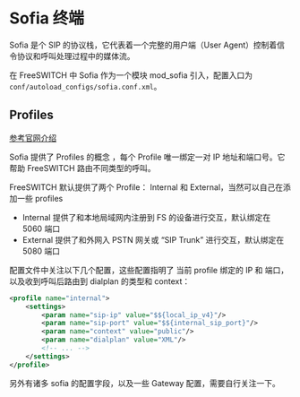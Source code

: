 # Sofia 终端

Sofia 是个 SIP 的协议栈，它代表着一个完整的用户端（User Agent）控制着信令协议和呼叫处理过程中的媒体流。

在 FreeSWITCH 中 Sofia 作为一个模块 mod_sofia 引入，配置入口为 `conf/autoload_configs/sofia.conf.xml`。

## Profiles

[参考官网介绍](https://freeswitch.org/confluence/display/FREESWITCH/Configuring+FreeSWITCH#ConfiguringFreeSWITCH-SIPProfilessip-profiles)

Sofia 提供了 Profiles 的概念 ，每个 Profile 唯一绑定一对 IP 地址和端口号。它帮助 FreeSWITCH 路由不同类型的呼叫。

FreeSWITCH 默认提供了两个 Profile： Internal 和 External，当然可以自己在添加一些 profiles

- Internal 提供了和本地局域网内注册到 FS 的设备进行交互，默认绑定在 5060 端口
- External 提供了和外网入 PSTN 网关或 “SIP Trunk” 进行交互，默认绑定在 5080 端口

配置文件中关注以下几个配置，这些配置指明了 当前 profile 绑定的 IP 和 端口，以及收到呼叫后路由到 dialplan 的类型和 context：

```xml
<profile name="internal">
    <settings>
        <param name="sip-ip" value="$${local_ip_v4}"/>
        <param name="sip-port" value="$${internal_sip_port}"/>
        <param name="context" value="public"/>
        <param name="dialplan" value="XML"/>
        <!-- ... -->
    </settings>
</profile>
```

另外有诸多 sofia 的配置字段，以及一些 Gateway 配置，需要自行关注一下。
